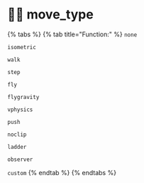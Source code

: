 # 🧑🦽 move\_type

{% tabs %}
{% tab title="Function:" %}
`none`

`isometric`

`walk`

`step`

`fly`

`flygravity`

`vphysics`

`push`

`noclip`

`ladder`

`observer`

`custom`
{% endtab %}
{% endtabs %}
